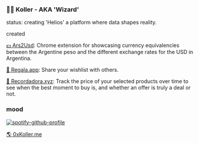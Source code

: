 ### 🧙‍♂️ Koller - AKA 'Wizard'

status: creating 'Helios' a platform where data shapes reality.

created 

[💵 Ars2Usd](https://chromewebstore.google.com/detail/ars2usd/ejhhkpcflhmmlpjnhockoblhijklhokp?hl=es-419): Chrome extension for showcasing currency equivalencies between the Argentine peso and the different exchange rates for the USD in Argentina.

[🎁 Regala.app](https://regala.app/): Share your wishlist with others.

[🔮 Recordadora.xyz](https://recordadora.xyz/): Track the price of your selected products over time to see when the best moment to buy is, and whether an offer is truly a deal or not.

### mood
[![spotify-github-profile](https://spotify-github-profile.kittinanx.com/api/view?uid=kollernqn&cover_image=true&theme=natemoo-re&show_offline=false&background_color=000000&interchange=true&bar_color=ef6d00&bar_color_cover=true)](https://github.com/kittinan/spotify-github-profile)

[🌎 0xKoller.me](https://www.0xkoller.me/)
